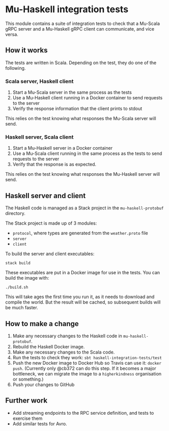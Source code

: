 # Mu-Haskell integration tests

This module contains a suite of integration tests to check that a Mu-Scala gRPC
server and a Mu-Haskell gRPC client can communicate, and vice versa.

## How it works

The tests are written in Scala. Depending on the test, they do one of the
following.

### Scala server, Haskell client

1. Start a Mu-Scala server in the same process as the tests
2. Use a Mu-Haskell client running in a Docker container to send requests to the
   server
3. Verify the response information that the client prints to stdout

This relies on the test knowing what responses the Mu-Scala server will send.

### Haskell server, Scala client

1. Start a Mu-Haskell server in a Docker container
2. Use a Mu-Scala client running in the same process as the tests to send
   requests to the server
3. Verify that the response is as expected.

This relies on the test knowing what responses the Mu-Haskell server will send.

## Haskell server and client

The Haskell code is managed as a Stack project in the `mu-haskell-protobuf`
directory.

The Stack project is made up of 3 modules:

* `protocol`, where types are generated from the `weather.proto` file
* `server`
* `client`

To build the server and client executables:

```
stack build
```

These executables are put in a Docker image for use in the tests. You can build
the image with:

```
./build.sh
```

This will take ages the first time you run it, as it needs to download and
compile the world. But the result will be cached, so subsequent builds will be
much faster.

## How to make a change

1. Make any necessary changes to the Haskell code in `mu-haskell-protobuf`.
2. Rebuild the Haskell Docker image.
3. Make any necessary changes to the Scala code.
4. Run the tests to check they work: `sbt haskell-integration-tests/test`
5. Push the new Docker image to Docker Hub so Travis can use it: `docker push`.
   (Currently only @cb372 can do this step. If it becomes a major bottleneck, we
   can migrate the image to a `higherkindness` organisation or something.)
6. Push your changes to GitHub

## Further work

* Add streaming endpoints to the RPC service definition, and tests to exercise
  them
* Add similar tests for Avro.
